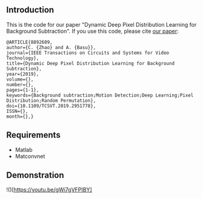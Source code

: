 

## Introduction
This is the code for our paper "Dynamic Deep Pixel Distribution Learning for Background Subtraction". If you use this code, please cite [our paper](https://ieeexplore.ieee.org/document/8892609):

    @ARTICLE{8892609,
    author={C. {Zhao} and A. {Basu}},
    journal={IEEE Transactions on Circuits and Systems for Video Technology},
    title={Dynamic Deep Pixel Distribution Learning for Background Subtraction},
    year={2019},
    volume={},
    number={},
    pages={1-1},
    keywords={Background subtraction;Motion Detection;Deep Learning;Pixel Distribution;Random Permutation},
    doi={10.1109/TCSVT.2019.2951778},
    ISSN={},
    month={},}

## Requirements
* Matlab
* Matconvnet

## Demonstration
!()[https://youtu.be/gWi7gVFPIBY]
